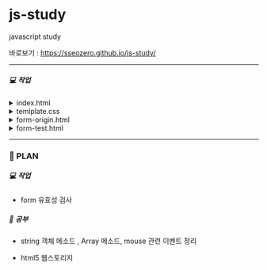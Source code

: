 # js-study
javascript study


바로보기 : https://sseozero.github.io/js-study/


-----


##### :computer: 작업



<details>
<summary>index.html</summary>
: test 기능 모아보기
    

 - Sing Up : 회원가입 화면 구현

</details>


<details>
<summary>temlplate.css</summary>
: bootstrap 무료 템플릿 가져와서 부분 수정 (https://bootsnipp.com/snippets/dldxB)

</details>


<details>
<summary>form-origin.html</summary>
 : 참고자료 (https://velog.io/@bcdy19/JS-DOM%EC%9D%84-%ED%99%9C%EC%9A%A9%ED%95%9C-%ED%9A%8C%EC%9B%90%EA%B0%80%EC%9E%85-%EC%9C%A0%ED%9A%A8%EC%84%B1-%EA%B2%80%EC%82%AC)

</details>


<details>
<summary>form-test.html</summary>
- css는 bootstrap 혼합 사용
      

- id, tel, email 입력양식 정규식 사용하여 유효성 검사 
     

- 모든 입력창이 채워져야 완료버튼 활성화
      

- 문제점 ) 한 번 완료버튼 활성화가 true 가 되면 버튼을 누르기 전에 form 입력창을 수정해서 false가 되어도 완료버튼이 비활성화로 변화지 않음 


</details>


------------

### :calendar: PLAN


##### :computer: 작업
- form 유효성 검사


##### :book: 공부
- string 객체 메소드 , Array 메소드, mouse 관련 이벤트 정리
 
- html5 웹스토리지
